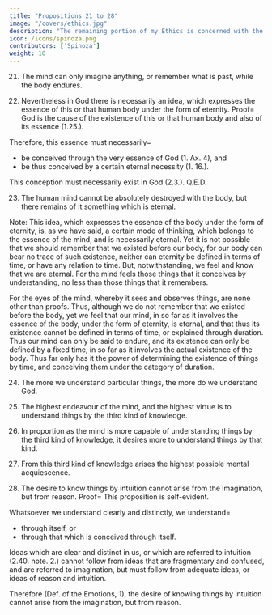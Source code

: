 ```yaml
---
title: "Propositions 21 to 28"
image: "/covers/ethics.jpg"
description: "The remaining portion of my Ethics is concerned with the way leading to freedom"
icon: /icons/spinoza.png
contributors: ['Spinoza']
weight: 10
---
```





21. The mind can only imagine anything, or remember what is past, while the body endures. 

22. Nevertheless in God there is necessarily an idea, which expresses the essence of this or that human body under the form of eternity. Proof=  God is the cause of the existence of this or that human body and also of its essence (1.25.).

Therefore, this essence must necessarily= 
- be conceived through the very essence of God (1. Ax. 4), and
- be thus conceived by a certain eternal necessity (1. 16.).

This conception must necessarily exist in God (2.3.). Q.E.D.

23. The human mind cannot be absolutely destroyed with the body, but there remains of it something which is eternal. 

Note: This idea, which expresses the essence of the body under the form of eternity, is, as we have said, a certain mode of thinking, which belongs to the essence of the mind, and is necessarily eternal.
Yet it is not possible that we should remember that we existed before our body, for our body can bear no trace of such existence, neither can eternity be defined in terms of time, or have any relation to time.
But, notwithstanding, we feel and know that we are eternal.
For the mind feels those things that it conceives by understanding, no less than those things that it remembers.

For the eyes of the mind, whereby it sees and observes things, are none other than proofs.
Thus, although we do not remember that we existed before the body, yet we feel that our mind, in so far as it involves the essence of the body, under the form of eternity, is eternal, and that thus its existence cannot be defined in terms of time, or explained through duration.
Thus our mind can only be said to endure, and its existence can only be defined by a fixed time, in so far as it involves the actual existence of the body.
Thus far only has it the power of determining the existence of things by time, and conceiving them under the category of duration.

24. The more we understand particular things, the more do we understand God. 


25. The highest endeavour of the mind, and the highest virtue is to understand things by the third kind of knowledge. 


26. In proportion as the mind is more capable of understanding things by the third kind of knowledge, it desires more to understand things by that kind. 

27. From this third kind of knowledge arises the highest possible mental acquiescence. 

28. The desire to know things by intuition cannot arise from the imagination, but from reason. Proof=  This proposition is self-evident.

Whatsoever we understand clearly and distinctly, we understand= 
- through itself, or
- through that which is conceived through itself.

Ideas which are clear and distinct in us, or which are referred to intuition (2.40. note. 2.) cannot follow from ideas that are fragmentary and confused, and are referred to imagination, but must follow from adequate ideas, or ideas of reason and intuition.

Therefore (Def. of the Emotions, 1), the desire of knowing things by intuition cannot arise from the imagination, but from reason.
